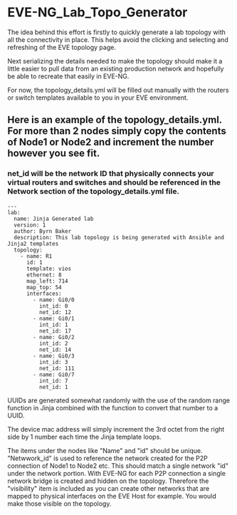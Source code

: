 # EVE-NG_Lab_Topo_Generator
The idea behind this effort is firstly to quickly generate a lab topology with all the connectivity in place. This helps avoid the clicking and selecting and refreshing of the EVE topology page.

Next serializing the details needed to make the topology should make it a little easier to pull data from an existing production network and hopefully be able to recreate that easily in EVE-NG.

For now, the topology_details.yml will be filled out manually with the routers or switch templates available to you in your EVE environment. 

## Here is an example of the topology_details.yml. For more than 2 nodes simply copy the contents of Node1 or Node2 and increment the number however you see fit.
### net_id will be the network ID that physically connects your virtual routers and switches and should be referenced in the Network section of the topology_details.yml file.

```
---
lab:
  name: Jinja Generated lab
  version: 1
  author: Byrn Baker
  description: This lab topology is being generated with Ansible and Jinja2 templates
  topology:
    - name: R1
      id: 1
      template: vios
      ethernet: 8
      map_left: 714
      map_top: 54
      interfaces:
        - name: Gi0/0
          int_id: 0
          net_id: 12
        - name: Gi0/1
          int_id: 1
          net_id: 17
        - name: Gi0/2
          int_id: 2
          net_id: 14
        - name: Gi0/3
          int_id: 3
          net_id: 111
        - name: Gi0/7
          int_id: 7
          net_id: 1
```

UUIDs are generated somewhat randomly with the use of the random range function in Jinja combined with the function to convert that number to a UUID.

The device mac address will simply increment the 3rd octet from the right side by 1 number each time the Jinja template loops.

The items under the nodes like "Name" and "id" should be unique. 
"Netwwork_id" is used to reference the network created for the P2P connection of Node1 to Node2 etc. 
This should match a single network "id" under the network portion. With EVE-NG for each P2P connection a single network bridge is created and hidden on the topology. Therefore the "visibility" item is included as you can create other networks that are mapped to physical interfaces on the EVE Host for example. You would make those visible on the topology.
